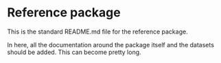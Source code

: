 # Reference package

This is the standard README.md file for the reference package.

In here, all the documentation around the package itself and the datasets should be added. This can become pretty long.
